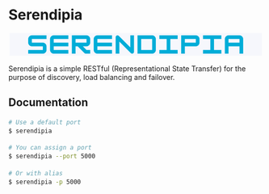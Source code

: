 # Serendipia
<p align="center">
  <img src="https://github.com/ushieru/serendipia/blob/main/resources/serendipia.png" alt="Serendipia" />
</p>

Serendipia is a simple RESTful (Representational State Transfer) for the purpose of discovery, load balancing and failover.

## Documentation

```bash
# Use a default port
$ serendipia

# You can assign a port
$ serendipia --port 5000

# Or with alias
$ serendipia -p 5000
```
